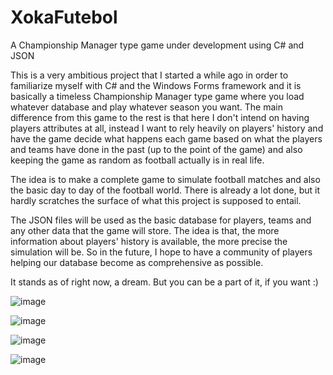 # XokaFutebol
A Championship Manager type game under development using C# and JSON

This is a very ambitious project that I started a while ago in order to familiarize myself with C# and the Windows Forms framework and it is basically 
a timeless Championship Manager type game where you load whatever database and play whatever season you want. The main difference from this game to the rest is that 
here I don't intend on having players attributes at all, instead I want to rely heavily on players' history and have the game decide what happens each game based on 
what the players and teams have done in the past (up to the point of the game) and also keeping the game as random as football actually is in real life.

The idea is to make a complete game to simulate football matches and also the basic day to day of the football world.
There is already a lot done, but it hardly scratches the surface of what this project is supposed to entail. 

The JSON files will be used as the basic database for players, teams and any other data that the game will store. The idea is that, the more information about players' history 
is available, the more precise the simulation will be. So in the future, I hope to have a community of players helping our database become as comprehensive as possible.

It stands as of right now, a dream. But you can be a part of it, if you want :)

![image](https://user-images.githubusercontent.com/59920967/113488512-51666580-94c7-11eb-8356-6e3a96c64143.png)

![image](https://user-images.githubusercontent.com/59920967/113488559-968a9780-94c7-11eb-8f4f-13ff35535c3b.png)

![image](https://user-images.githubusercontent.com/59920967/113488584-bf129180-94c7-11eb-91af-39989562d5ca.png)

![image](https://user-images.githubusercontent.com/59920967/113488618-e49f9b00-94c7-11eb-9379-93fe4b732dfe.png)

